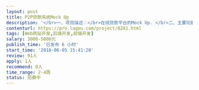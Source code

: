 ```yaml
---                
layout: post       
title: P2P贷款系统Mock Up           
description: '</br>一、项目描述：</br>在线贷款平台的Mock Up. </br>二、主要功能点：</br>需要沟通理解我方对系统的需求，并用Mock Up体现。暂时无需开发。</br>三、可参考产品：</br>系统可参考方维P2P网贷系统，但具体需求有调整</br>四、人员要求：</br>1、有相关经验；</br>2、良好的沟通能力和契约精神。</br>'     
contenturl: https://pro.lagou.com/project/8281.html      
tags: [Web网站开发,后端开发,前端开发]            
salary: 3000-5000元          
publish_time: '已发布 6 小时'         
start_time: '2018-06-05 15:41:28'           
review: 91人                   
apply: 1人                   
recommend: 0人                   
time_range: 2-4周              
status: 招募中                  
---                 
```


